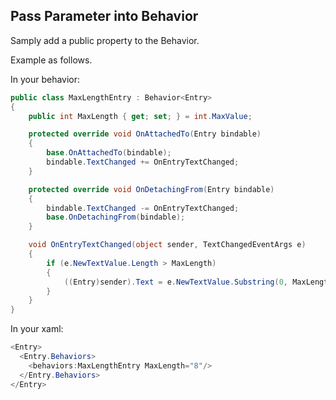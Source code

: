 ## Pass Parameter into Behavior

Samply add a public property to the Behavior.

Example as follows.

In your behavior:

``` c#
public class MaxLengthEntry : Behavior<Entry>
{
    public int MaxLength { get; set; } = int.MaxValue;

    protected override void OnAttachedTo(Entry bindable)
    {
        base.OnAttachedTo(bindable);
        bindable.TextChanged += OnEntryTextChanged;
    }

    protected override void OnDetachingFrom(Entry bindable)
    {
        bindable.TextChanged -= OnEntryTextChanged;
        base.OnDetachingFrom(bindable);
    }

    void OnEntryTextChanged(object sender, TextChangedEventArgs e)
    {
        if (e.NewTextValue.Length > MaxLength)
        {
            ((Entry)sender).Text = e.NewTextValue.Substring(0, MaxLength);
        }
    }
}
```
In your xaml:
``` c#
<Entry>
  <Entry.Behaviors>
    <behaviors:MaxLengthEntry MaxLength="8"/>
  </Entry.Behaviors>
</Entry>
```
